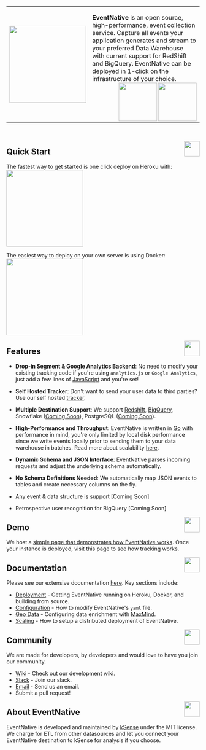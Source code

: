 <table><tr><td><img width="200"  src="https://track-demo.ksense.co/readme/en-round.png"></td><td>

**EventNative** is an open source, high-performance, event collection service. Capture all events your application generates and stream to your preferred Data Warehouse with current support for RedShift and BigQuery. EventNative can be deployed in 1-click on the infrastructure of your choice.<br>
   <a href="https://circleci.com/gh/ksensehq/eventnative/tree/master"><img align="right" width="100" src="https://circleci.com/gh/ksensehq/eventnative/tree/master.svg?style=svg&circle-token=52a01ca8af325a73c950df2aa1953f68933383c3"></a> <a href=#><img align="right" width="100" src="https://track-demo.ksense.co/readme/made-with-go.png"></a></td></tr></table><br>


<a href="#"><img align="right" src="https://track-demo.ksense.co/readme/start.svg" width="40px"></a>
## Quick Start
The fastest way to get started is one click deploy on Heroku with:<br>
<a href="https://heroku.com/deploy?template=https://github.com/ksensehq/eventnative"><img src="https://www.herokucdn.com/deploy/button.svg" width="200px" /></a>


The easiest way to deploy on your own server is using Docker:<br>
<a href="https://docs.eventnative.dev/deployment/deploy-with-docker"><img src="https://track-demo.ksense.co/readme/docker-12.png" width="200px" /></a>


<a href="#"><img align="right" src="https://track-demo.ksense.co/readme/features.svg" width="40px" /></a>

## Features
 * **Drop-in Segment & Google Analytics Backend**: No need to modify your existing tracking code if you're using `analytics.js` or `Google Analytics`, just add a few lines of [JavaScript](https://app.gitbook.com/@eventnative/s/eventnative/javascript-integration) and you're set!
 
 * **Self Hosted Tracker**: Don't want to send your user data to third parties? Use our self hosted [tracker](https://docs.eventnative.dev/javascript-integration/direct-tracking).


 * **Multiple Destination Support**: We support [Redshift](https://docs.eventnative.dev/quick-start), [BigQuery](https://docs.eventnative.dev/quick-start), Snowflake ([Coming Soon](https://github.com/ksensehq/eventnative/issues/6)), PostgreSQL ([Coming Soon](https://github.com/ksensehq/eventnative/issues/1)).
 
 * **High-Performance and Throughput**: EventNative is written in [Go](https://golang.org/) with performance in mind, you're only limited by local disk performance since we write events locally prior to sending them to your data warehouse in batches. Read more about scalability [here](https://docs.eventnative.dev/scaling-eventnative).
 
 * **Dynamic Schema and JSON Interface**: EventNative parses incoming requests and adjust the underlying schema automatically.
 
 * **No Schema Definitions Needed**: We automatically map JSON events to tables and create necessary columns on the fly.
 
 * Any event & data structure is support [Coming Soon]
 
 * Retrospective user recognition for BigQuery [Coming Soon]

<a href="#"><img align="right" src="https://track-demo.ksense.co/readme/demo-new.svg" width="40px" /></a>
## Demo

We host a [simple page that demonstrates how EventNative works](https://track-demo.ksense.co/). Once your instance is deployed, visit this page to see how tracking works.

<a href="#"><img align="right" src="https://track-demo.ksense.co/readme/docs.svg" width="40px" /></a>

## Documentation

Please see our extensive documentation [here](https://eventnative-docs.ksense.io). Key sections include:
 * [Deployment](https://docs.eventnative.dev/deployment) - Getting EventNative running on Heroku, Docker, and building from source.
 * [Configuration](https://docs.eventnative.dev/configuration) - How to modify EventNative's `yaml` file. 
 * [Geo Data](https://docs.eventnative.dev/geo-data-resolution) - Configuring data enrichment with [MaxMind](https://www.maxmind.com/en/home).
 * [Scaling](https://docs.eventnative.dev/scaling-eventnative) - How to setup a distributed deployment of EventNative. 
 

<a href="#"><img align="right" src="https://track-demo.ksense.co/readme/com.svg" width="40px" /></a>
##  Community
We are made for developers, by developers and would love to have you join our community.
 * [Wiki](https://github.com/ksensehq/eventnative/wiki) - Check out our development wiki.
 * [Slack](https://join.slack.com/t/eventnative/shared_invite/zt-gincgy2s-ZYwXXBjw_GIN1PhVzgaUNA) - Join our slack.
 * [Email](mailto:team@eventnative.org) - Send us an email.
 * Submit a pull request!


<a href="#"><img align="right" src="https://track-demo.ksense.co/readme/logo-color.svg" width="40px" /></a>
## About EventNative

EventNative is developed and maintained by [kSense](https://ksense.io/) under the MIT license. We charge for ETL from other datasources and let you connect your EventNative destination to kSense for analysis if you choose.

